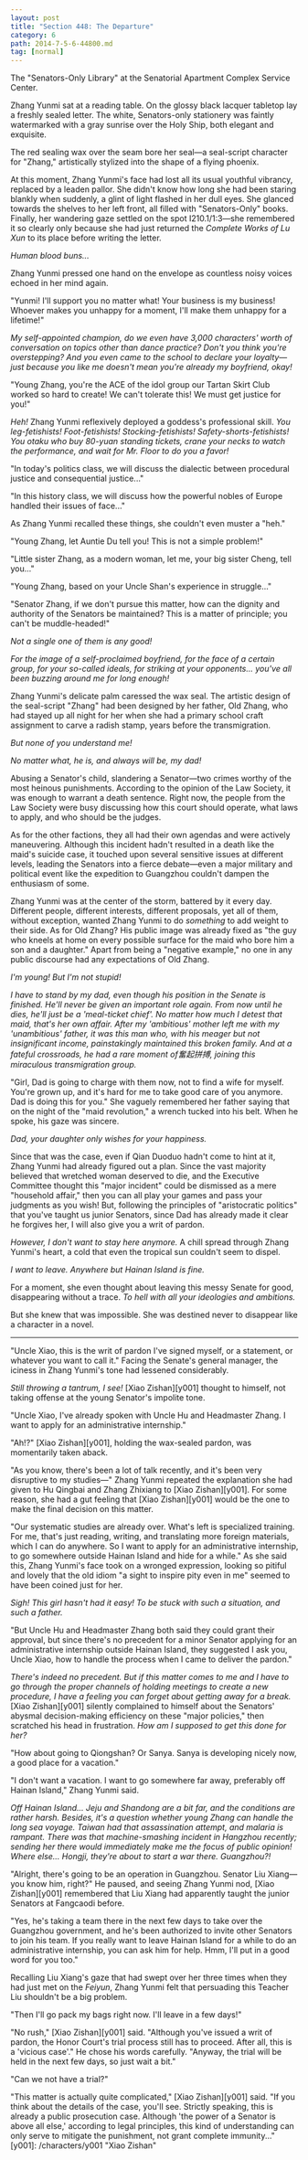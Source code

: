 ```yaml
---
layout: post
title: "Section 448: The Departure"
category: 6
path: 2014-7-5-6-44800.md
tag: [normal]
---
```


The "Senators-Only Library" at the Senatorial Apartment Complex Service Center.

Zhang Yunmi sat at a reading table. On the glossy black lacquer tabletop lay a freshly sealed letter. The white, Senators-only stationery was faintly watermarked with a gray sunrise over the Holy Ship, both elegant and exquisite.

The red sealing wax over the seam bore her seal—a seal-script character for "Zhang," artistically stylized into the shape of a flying phoenix.

At this moment, Zhang Yunmi's face had lost all its usual youthful vibrancy, replaced by a leaden pallor. She didn't know how long she had been staring blankly when suddenly, a glint of light flashed in her dull eyes. She glanced towards the shelves to her left front, all filled with "Senators-Only" books. Finally, her wandering gaze settled on the spot I210.1/1:3—she remembered it so clearly only because she had just returned the *Complete Works of Lu Xun* to its place before writing the letter.

*Human blood buns...*

Zhang Yunmi pressed one hand on the envelope as countless noisy voices echoed in her mind again.

"Yunmi! I'll support you no matter what! Your business is my business! Whoever makes you unhappy for a moment, I'll make them unhappy for a lifetime!"

*My self-appointed champion, do we even have 3,000 characters' worth of conversation on topics other than dance practice? Don't you think you're overstepping? And you even came to the school to declare your loyalty—just because you like me doesn't mean you're already my boyfriend, okay!*

"Young Zhang, you're the ACE of the idol group our Tartan Skirt Club worked so hard to create! We can't tolerate this! We must get justice for you!"

*Heh!* Zhang Yunmi reflexively deployed a goddess's professional skill. *You leg-fetishists! Foot-fetishists! Stocking-fetishists! Safety-shorts-fetishists! You otaku who buy 80-yuan standing tickets, crane your necks to watch the performance, and wait for Mr. Floor to do you a favor!*

"In today's politics class, we will discuss the dialectic between procedural justice and consequential justice..."

"In this history class, we will discuss how the powerful nobles of Europe handled their issues of face..."

As Zhang Yunmi recalled these things, she couldn't even muster a "heh."

"Young Zhang, let Auntie Du tell you! This is not a simple problem!"

"Little sister Zhang, as a modern woman, let me, your big sister Cheng, tell you..."

"Young Zhang, based on your Uncle Shan's experience in struggle..."

"Senator Zhang, if we don't pursue this matter, how can the dignity and authority of the Senators be maintained? This is a matter of principle; you can't be muddle-headed!"

*Not a single one of them is any good!*

*For the image of a self-proclaimed boyfriend, for the face of a certain group, for your so-called ideals, for striking at your opponents... you've all been buzzing around me for long enough!*

Zhang Yunmi's delicate palm caressed the wax seal. The artistic design of the seal-script "Zhang" had been designed by her father, Old Zhang, who had stayed up all night for her when she had a primary school craft assignment to carve a radish stamp, years before the transmigration.

*But none of you understand me!*

*No matter what, he is, and always will be, my dad!*

Abusing a Senator's child, slandering a Senator—two crimes worthy of the most heinous punishments. According to the opinion of the Law Society, it was enough to warrant a death sentence. Right now, the people from the Law Society were busy discussing how this court should operate, what laws to apply, and who should be the judges.

As for the other factions, they all had their own agendas and were actively maneuvering. Although this incident hadn't resulted in a death like the maid's suicide case, it touched upon several sensitive issues at different levels, leading the Senators into a fierce debate—even a major military and political event like the expedition to Guangzhou couldn't dampen the enthusiasm of some.

Zhang Yunmi was at the center of the storm, battered by it every day. Different people, different interests, different proposals, yet all of them, without exception, wanted Zhang Yunmi to do *something* to add weight to their side. As for Old Zhang? His public image was already fixed as "the guy who kneels at home on every possible surface for the maid who bore him a son and a daughter." Apart from being a "negative example," no one in any public discourse had any expectations of Old Zhang.

*I'm young! But I'm not stupid!*

*I have to stand by my dad, even though his position in the Senate is finished. He'll never be given an important role again. From now until he dies, he'll just be a 'meal-ticket chief'. No matter how much I detest that maid, that's her own affair. After my 'ambitious' mother left me with my 'unambitious' father, it was this man who, with his meager but not insignificant income, painstakingly maintained this broken family. And at a fateful crossroads, he had a rare moment of奮起拼搏, joining this miraculous transmigration group.*

"Girl, Dad is going to charge with them now, not to find a wife for myself. You're grown up, and it's hard for me to take good care of you anymore. Dad is doing this for you." She vaguely remembered her father saying that on the night of the "maid revolution," a wrench tucked into his belt. When he spoke, his gaze was sincere.

*Dad, your daughter only wishes for your happiness.*

Since that was the case, even if Qian Duoduo hadn't come to hint at it, Zhang Yunmi had already figured out a plan. Since the vast majority believed that wretched woman deserved to die, and the Executive Committee thought this "major incident" could be dismissed as a mere "household affair," then you can all play your games and pass your judgments as you wish! But, following the principles of "aristocratic politics" that you've taught us junior Senators, since Dad has already made it clear he forgives her, I will also give you a writ of pardon.

*However, I don't want to stay here anymore.* A chill spread through Zhang Yunmi's heart, a cold that even the tropical sun couldn't seem to dispel.

*I want to leave. Anywhere but Hainan Island is fine.*

For a moment, she even thought about leaving this messy Senate for good, disappearing without a trace. *To hell with all your ideologies and ambitions.*

But she knew that was impossible. She was destined never to disappear like a character in a novel.

---

"Uncle Xiao, this is the writ of pardon I've signed myself, or a statement, or whatever you want to call it." Facing the Senate's general manager, the iciness in Zhang Yunmi's tone had lessened considerably.

*Still throwing a tantrum, I see!* [Xiao Zishan][y001] thought to himself, not taking offense at the young Senator's impolite tone.

"Uncle Xiao, I've already spoken with Uncle Hu and Headmaster Zhang. I want to apply for an administrative internship."

"Ah!?" [Xiao Zishan][y001], holding the wax-sealed pardon, was momentarily taken aback.

"As you know, there's been a lot of talk recently, and it's been very disruptive to my studies—" Zhang Yunmi repeated the explanation she had given to Hu Qingbai and Zhang Zhixiang to [Xiao Zishan][y001]. For some reason, she had a gut feeling that [Xiao Zishan][y001] would be the one to make the final decision on this matter.

"Our systematic studies are already over. What's left is specialized training. For me, that's just reading, writing, and translating more foreign materials, which I can do anywhere. So I want to apply for an administrative internship, to go somewhere outside Hainan Island and hide for a while." As she said this, Zhang Yunmi's face took on a wronged expression, looking so pitiful and lovely that the old idiom "a sight to inspire pity even in me" seemed to have been coined just for her.

*Sigh! This girl hasn't had it easy! To be stuck with such a situation, and such a father.*

"But Uncle Hu and Headmaster Zhang both said they could grant their approval, but since there's no precedent for a minor Senator applying for an administrative internship outside Hainan Island, they suggested I ask you, Uncle Xiao, how to handle the process when I came to deliver the pardon."

*There's indeed no precedent. But if this matter comes to me and I have to go through the proper channels of holding meetings to create a new procedure, I have a feeling you can forget about getting away for a break.* [Xiao Zishan][y001] silently complained to himself about the Senators' abysmal decision-making efficiency on these "major policies," then scratched his head in frustration. *How am I supposed to get this done for her?*

"How about going to Qiongshan? Or Sanya. Sanya is developing nicely now, a good place for a vacation."

"I don't want a vacation. I want to go somewhere far away, preferably off Hainan Island," Zhang Yunmi said.

*Off Hainan Island... Jeju and Shandong are a bit far, and the conditions are rather harsh. Besides, it's a question whether young Zhang can handle the long sea voyage. Taiwan had that assassination attempt, and malaria is rampant. There was that machine-smashing incident in Hangzhou recently; sending her there would immediately make me the focus of public opinion! Where else... Hongji, they're about to start a war there. Guangzhou?!*

"Alright, there's going to be an operation in Guangzhou. Senator Liu Xiang—you know him, right?" He paused, and seeing Zhang Yunmi nod, [Xiao Zishan][y001] remembered that Liu Xiang had apparently taught the junior Senators at Fangcaodi before.

"Yes, he's taking a team there in the next few days to take over the Guangzhou government, and he's been authorized to invite other Senators to join his team. If you really want to leave Hainan Island for a while to do an administrative internship, you can ask him for help. Hmm, I'll put in a good word for you too."

Recalling Liu Xiang's gaze that had swept over her three times when they had just met on the *Feiyun*, Zhang Yunmi felt that persuading this Teacher Liu shouldn't be a big problem.

"Then I'll go pack my bags right now. I'll leave in a few days!"

"No rush," [Xiao Zishan][y001] said. "Although you've issued a writ of pardon, the Honor Court's trial process still has to proceed. After all, this is a 'vicious case'." He chose his words carefully. "Anyway, the trial will be held in the next few days, so just wait a bit."

"Can we not have a trial?"

"This matter is actually quite complicated," [Xiao Zishan][y001] said. "If you think about the details of the case, you'll see. Strictly speaking, this is already a public prosecution case. Although 'the power of a Senator is above all else,' according to legal principles, this kind of understanding can only serve to mitigate the punishment, not grant complete immunity..."
[y001]: /characters/y001 "Xiao Zishan"